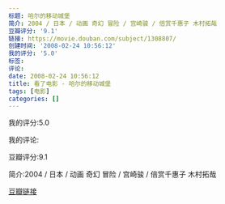 ```yaml
---
标题: 哈尔的移动城堡
简介: 2004 / 日本 / 动画 奇幻 冒险 / 宫崎骏 / 倍赏千惠子 木村拓哉
豆瓣评分: '9.1'
链接: https://movie.douban.com/subject/1308807/
创建时间: '2008-02-24 10:56:12'
我的评分: '5.0'
标签:
评论:
date: 2008-02-24 10:56:12
title: 看了电影 - 哈尔的移动城堡
tags: [电影]
categories: []
---
```


我的评分:5.0

我的评论:

豆瓣评分:9.1

简介:2004 / 日本 / 动画 奇幻 冒险 / 宫崎骏 / 倍赏千惠子 木村拓哉

[豆瓣链接](https://movie.douban.com/subject/1308807/)

